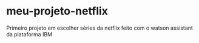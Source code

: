 # meu-projeto-netflix
Primeiro projeto em escolher séries da netflix feito com o watson assistant da plataforma IBM

